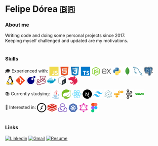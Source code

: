 # Felipe Dórea 🇧🇷

### About me
Writing code and doing some personal projects since 2017.
<br>Keeping myself challenged and updated are my motivations.

#

### Skills
🎓 Experienced with:
[<img align="center" alt="JavaScript" height="30" width="30" src="https://raw.githubusercontent.com/devicons/devicon/master/icons/javascript/javascript-plain.svg">](https://developer.mozilla.org/en-US/docs/Web/JavaScript)
[<img align="center" alt="HTML" height="30" width="30" src="https://raw.githubusercontent.com/devicons/devicon/master/icons/html5/html5-original.svg">](https://developer.mozilla.org/en-US/docs/Web/HTML)
[<img align="center" alt="CSS" height="30" width="30" src="https://raw.githubusercontent.com/devicons/devicon/master/icons/css3/css3-original.svg">](https://developer.mozilla.org/en-US/docs/Web/CSS)
[<img align="center" alt="TypeScript" height="30" width="30" src="https://raw.githubusercontent.com/devicons/devicon/master/icons/typescript/typescript-original.svg">](https://www.typescriptlang.org/)
[<img align="center" alt="NodeJS" height="30" width="30" src="https://raw.githubusercontent.com/devicons/devicon/master/icons/nodejs/nodejs-original.svg">](https://nodejs.org/)
[<img align="center" alt="Express" height="30" width="30" src="https://raw.githubusercontent.com/devicons/devicon/master/icons/express/express-original.svg">](https://expressjs.com/)
[<img align="center" alt="Python" height="30" width="30" src="https://raw.githubusercontent.com/devicons/devicon/master/icons/python/python-original.svg">](https://www.python.org/)
[<img align="center" alt="MongoDB" height="30" width="30" src="https://raw.githubusercontent.com/devicons/devicon/master/icons/mongodb/mongodb-original.svg">](https://www.mongodb.com/)
[<img align="center" alt="MySQL" height="30" width="30" src="https://raw.githubusercontent.com/devicons/devicon/master/icons/mysql/mysql-original.svg">](https://www.mysql.com/)
[<img align="center" alt="PostgreSQL" height="30" width="30" src="https://raw.githubusercontent.com/devicons/devicon/master/icons/postgresql/postgresql-original.svg">](https://www.postgresql.org/)
[<img align="center" alt="Linux" height="30" width="30" src="https://raw.githubusercontent.com/devicons/devicon/master/icons/linux/linux-original.svg">](https://en.wikipedia.org/wiki/Linux)
[<img align="center" alt="Git" height="30" width="30" src="https://raw.githubusercontent.com/devicons/devicon/master/icons/git/git-original.svg">](https://git-scm.com/)
[<img align="center" alt="Lua" height="30" width="30" src="https://raw.githubusercontent.com/devicons/devicon/master/icons/lua/lua-original.svg">](https://www.lua.org/)
[<img align="center" alt="Jest" height="30" width="30" src="https://raw.githubusercontent.com/devicons/devicon/master/icons/jest/jest-plain.svg">](https://jestjs.io/)
[<img align="center" alt="Docker" height="30" width="30" src="https://raw.githubusercontent.com/devicons/devicon/master/icons/docker/docker-plain.svg">](https://www.docker.com/)
[<img align="center" alt="Bash" height="30" width="30" src="https://raw.githubusercontent.com/devicons/devicon/master/icons/bash/bash-original.svg">](https://en.wikipedia.org/wiki/Bash_(Unix_shell))
[<img align="center" alt="Nest" height="30" width="30" src="https://raw.githubusercontent.com/devicons/devicon/master/icons/nestjs/nestjs-plain.svg">](https://nestjs.com/)

📚 Currently studying:
[<img align="center" alt="Java" height="30" width="30" src="https://raw.githubusercontent.com/devicons/devicon/master/icons/java/java-original.svg">](https://www.java.com/)
[<img align="center" alt="Spring" height="30" width="30" src="https://raw.githubusercontent.com/devicons/devicon/master/icons/spring/spring-original.svg">](https://spring.io/)
[<img align="center" alt="React" height="30" width="30" src="https://raw.githubusercontent.com/devicons/devicon/master/icons/react/react-original.svg">](https://reactjs.org/)
[<img align="center" alt="Next" height="30" width="30" src="https://raw.githubusercontent.com/devicons/devicon/master/icons/nextjs/nextjs-original.svg">](https://nextjs.org/)
[<img align="center" alt="TailwindCSS" height="30" width="30" src="https://raw.githubusercontent.com/devicons/devicon/master/icons/tailwindcss/tailwindcss-plain.svg">](https://tailwindcss.com/)
[<img align="center" alt="Electron" height="30" width="30" src="https://raw.githubusercontent.com/devicons/devicon/master/icons/electron/electron-original.svg">](https://www.electronjs.org/)
[<img align="center" alt="AWS" height="30" width="30" src="https://raw.githubusercontent.com/devicons/devicon/master/icons/amazonwebservices/amazonwebservices-original.svg">](https://aws.amazon.com/)
[<img align="center" alt="Kafka" height="30" width="30" src="https://raw.githubusercontent.com/devicons/devicon/master/icons/apachekafka/apachekafka-original.svg">](https://kafka.apache.org/)
[<img align="center" alt="Nginx" height="30" width="30" src="https://raw.githubusercontent.com/devicons/devicon/master/icons/nginx/nginx-original.svg">](https://nginx.org/)

📝 Interested in:
[<img align="center" alt="Socketio" height="30" width="30" src="https://raw.githubusercontent.com/devicons/devicon/master/icons/socketio/socketio-original.svg">](https://socket.io/)
[<img align="center" alt="Redis" height="30" width="30" src="https://raw.githubusercontent.com/devicons/devicon/master/icons/redis/redis-plain.svg">](https://redis.io/)
[<img align="center" alt="Redux" height="30" width="30" src="https://raw.githubusercontent.com/devicons/devicon/master/icons/redux/redux-original.svg">](https://redux.js.org/)
[<img align="center" alt="Kubernetes" height="30" width="30" src="https://raw.githubusercontent.com/devicons/devicon/master/icons/kubernetes/kubernetes-plain.svg">](https://kubernetes.io/)
[<img align="center" alt="GraphQL" height="30" width="30" src="https://raw.githubusercontent.com/devicons/devicon/master/icons/graphql/graphql-plain.svg">](https://graphql.org/)
[<img align="center" alt="Figma" height="30" width="30" src="https://raw.githubusercontent.com/devicons/devicon/master/icons/figma/figma-original.svg">](https://www.figma.com/)

#

### Links
[![Linkedin](https://img.shields.io/badge/LinkedIn-0072b1?style=for-the-badge&logo=Linkedin&logoColor=white&link=https://www.linkedin.com/in/flpdorea/)](https://www.linkedin.com/in/flpdorea/) 
[![Gmail](https://img.shields.io/badge/Gmail-DB4437?style=for-the-badge&logo=Gmail&logoColor=white&link=mailto:felipeldorea@gmail.com)](mailto:felipeldorea@gmail.com)
[![Resume](https://img.shields.io/badge/Resume-ffffff?style=for-the-badge&logo=googledrive&logoColor=black&link=https://drive.google.com/file/d/1Gg8-LmUmf5c6_q8ch50XS9Vy4jUrd4v2/view)](https://drive.google.com/file/d/1Gg8-LmUmf5c6_q8ch50XS9Vy4jUrd4v2/view)
